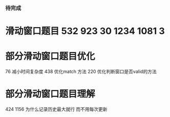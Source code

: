 ### 待完成

# 滑动窗口题目 532 923 30 1234 1081 3

# 部分滑动窗口题目优化

76 减小时间复杂度 438 优化match 方法 220 优化判断窗口是否valid的方法 

# 部分滑动窗口题目理解

424 1156  为什么记录历史最大就行 而不用每次更新


